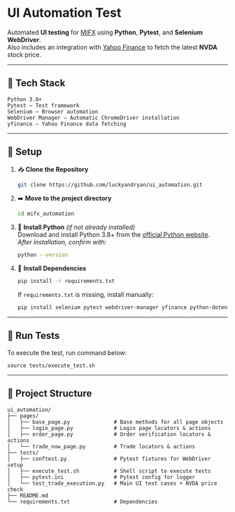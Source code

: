 # UI Automation Test

Automated **UI testing** for [MIFX](https://mifx.com) using **Python**, **Pytest**, and **Selenium WebDriver**.  
Also includes an integration with [Yahoo Finance](https://finance.yahoo.com/quote/NVDA/?guccounter=1) to fetch the latest **NVDA** stock price.

---

## 🤖 Tech Stack
```
Python 3.8+
Pytest – Test framework
Selenium – Browser automation
WebDriver Manager – Automatic ChromeDriver installation
yfinance – Yahoo Finance data fetching
```

---

## 🔧 Setup

1. 📥 **Clone the Repository**  
    ```bash
    git clone https://github.com/luckyandryan/ui_automation.git
    ```

2. ➡️ **Move to the project directory**  
    ```bash
    cd mifx_automation
    ```

3. 🐍 **Install Python** *(if not already installed)*  
    Download and install Python 3.8+ from the [official Python website](https://www.python.org/downloads/).  
    *After installation, confirm with:*
    ```bash
    python --version
    ```

4. 🔧 **Install Dependencies**  
    ```bash
    pip install -r requirements.txt
    ```

    If `requirements.txt` is missing, install manually:
    ```bash
    pip install selenium pytest webdriver-manager yfinance python-dotenv
    ```
---


## 🚀 Run Tests

To execute the test, run command below:
```
source tests/execute_test.sh
```

---

## 📁 Project Structure
```
ui_automation/
├── pages/
│   ├── base_page.py              # Base methods for all page objects
│   ├── login_page.py             # Login page locators & actions
│   ├── order_page.py             # Order verification locators & actions
│   └── trade_now_page.py         # Trade locators & actions
├── tests/
│   ├── conftest.py               # Pytest fixtures for WebDriver setup
│   ├── execute_test.sh           # Shell script to execute tests
│   ├── pytest.ini                # Pytest config for logger
│   └── test_trade_execution.py   # Main UI test cases + NVDA price check
├── README.md
└── requirements.txt              # Dependencies

```
